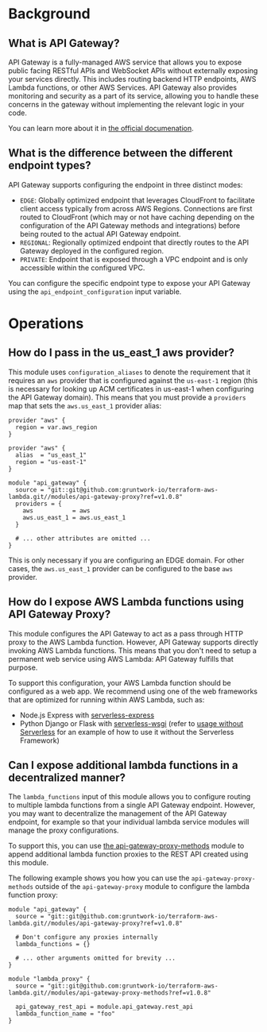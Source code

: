 # Background

## What is API Gateway?

API Gateway is a fully-managed AWS service that allows you to expose public facing RESTful APIs and WebSocket APIs
without externally exposing your services directly. This includes routing backend HTTP endpoints, AWS Lambda functions,
or other AWS Services. API Gateway also provides monitoring and security as a part of its service, allowing you to
handle these concerns in the gateway without implementing the relevant logic in your code.

You can learn more about it in [the official
documenation](https://docs.aws.amazon.com/apigateway/latest/developerguide/welcome.html).

## What is the difference between the different endpoint types?

API Gateway supports configuring the endpoint in three distinct modes:

- `EDGE`: Globally optimized endpoint that leverages CloudFront to facilitate client access typically from across AWS
  Regions. Connections are first routed to CloudFront (which may or not have caching depending on the configuration of
  the API Gateway methods and integrations) before being routed to the actual API Gateway endpoint.
- `REGIONAL`: Regionally optimized endpoint that directly routes to the API Gateway deployed in the configured region.
- `PRIVATE`: Endpoint that is exposed through a VPC endpoint and is only accessible within the configured VPC.

You can configure the specific endpoint type to expose your API Gateway using the `api_endpoint_configuration` input
variable.


# Operations

## How do I pass in the us_east_1 aws provider?

This module uses `configuration_aliases` to denote the requirement that it requires an `aws` provider that is configured
against the `us-east-1` region (this is necessary for looking up ACM certificates in us-east-1 when configuring the API
Gateway domain). This means that you must provide a `providers` map that sets the `aws.us_east_1` provider alias:

```hcl
provider "aws" {
  region = var.aws_region
}

provider "aws" {
  alias  = "us_east_1"
  region = "us-east-1"
}

module "api_gateway" {
  source = "git::git@github.com:gruntwork-io/terraform-aws-lambda.git//modules/api-gateway-proxy?ref=v1.0.8"
  providers = {
    aws           = aws
    aws.us_east_1 = aws.us_east_1
  }

  # ... other attributes are omitted ...
}
```

This is only necessary if you are configuring an EDGE domain. For other cases, the `aws.us_east_1` provider can be
configured to the base `aws` provider.


## How do I expose AWS Lambda functions using API Gateway Proxy?

This module configures the API Gateway to act as a pass through HTTP proxy to the AWS Lambda function. However, API
Gateway supports directly invoking AWS Lambda functions. This means that you don't need to setup a permanent web service
using AWS Lambda: API Gateway fulfills that purpose.

To support this configuration, your AWS Lambda function should be configured as a web app. We recommend using one of the
web frameworks that are optimized for running within AWS Lambda, such as:

- Node.js Express with [serverless-express](https://github.com/vendia/serverless-express)
- Python Django or Flask with [serverless-wsgi](https://github.com/logandk/serverless-wsgi) (refer to [usage without
  Serverless](https://github.com/logandk/serverless-wsgi#usage-without-serverless) for an example of how to use it
  without the Serverless Framework)


## Can I expose additional lambda functions in a decentralized manner?

The `lambda_functions` input of this module allows you to configure routing to multiple lambda functions from a single
API Gateway endpoint. However, you may want to decentralize the management of the API Gateway endpoint, for example so
that your individual lambda service modules will manage the proxy configurations.

To support this, you can use [the api-gateway-proxy-methods](../api-gateway-proxy-methods) module to append additional
lambda function proxies to the REST API created using this module.

The following example shows you how you can use the `api-gateway-proxy-methods` outside of the `api-gateway-proxy`
module to configure the lambda function proxy:

```hcl
module "api_gateway" {
  source = "git::git@github.com:gruntwork-io/terraform-aws-lambda.git//modules/api-gateway-proxy?ref=v1.0.8"

  # Don't configure any proxies internally
  lambda_functions = {}

  # ... other arguments omitted for brevity ...
}

module "lambda_proxy" {
  source = "git::git@github.com:gruntwork-io/terraform-aws-lambda.git//modules/api-gateway-proxy-methods?ref=v1.0.8"

  api_gateway_rest_api = module.api_gateway.rest_api
  lambda_function_name = "foo"
}
```
